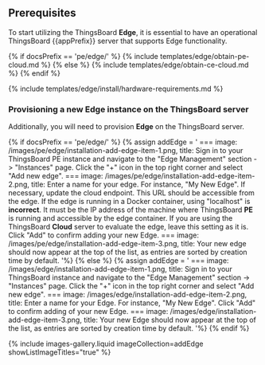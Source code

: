 ## Prerequisites

To start utilizing the ThingsBoard **Edge**, it is essential to have an operational ThingsBoard {{appPrefix}} server that supports Edge functionality.

{% if docsPrefix == 'pe/edge/' %}
{% include templates/edge/obtain-pe-cloud.md %}
{% else %}
{% include templates/edge/obtain-ce-cloud.md %}
{% endif %}

{% include templates/edge/install/hardware-requirements.md %}

### Provisioning a new Edge instance on the ThingsBoard server

Additionally, you will need to provision **Edge** on the ThingsBoard server.

{% if docsPrefix == 'pe/edge/' %}
{% assign addEdge = '
    ===
        image: /images/pe/edge/installation-add-edge-item-1.png,
        title: Sign in to your ThingsBoard PE instance and navigate to the "Edge Management" section -> "Instances" page. Click the "+" icon in the top right corner and select "Add new edge".
    ===
        image: /images/pe/edge/installation-add-edge-item-2.png,
        title: Enter a name for your edge. For instance, "My New Edge". If necessary, update the cloud endpoint. This URL should be accessible from the edge. If the edge is running in a Docker container, using "localhost" is <b>incorrect</b>. It must be the IP address of the machine where ThingsBoard <b>PE</b> is running and accessible by the edge container. If you are using the ThingsBoard <b>Cloud</b> server to evaluate the edge, leave this setting as it is. Click "Add" to confirm adding your new Edge.
    ===
        image: /images/pe/edge/installation-add-edge-item-3.png,
        title: Your new edge should now appear at the top of the list, as entries are sorted by creation time by default.
'%}
{% else %}
{% assign addEdge = '
    ===
        image: /images/edge/installation-add-edge-item-1.png,
        title: Sign in to your ThingsBoard instance and navigate to the "Edge Management" section -> "Instances" page. Click the "+" icon in the top right corner and select "Add new edge".
    ===
        image: /images/edge/installation-add-edge-item-2.png,
        title: Enter a name for your Edge. For instance, "My New Edge". Click "Add" to confirm adding of your new Edge.
    ===
        image: /images/edge/installation-add-edge-item-3.png,
        title: Your new Edge should now appear at the top of the list, as entries are sorted by creation time by default.
'%}
{% endif %}

{% include images-gallery.liquid imageCollection=addEdge showListImageTitles="true" %}